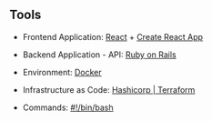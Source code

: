 ## Tools

- Frontend Application: [React](https://reactjs.org/) + [Create React App](https://github.com/facebookincubator/create-react-app)

- Backend Application - API: [Ruby on Rails](http://rubyonrails.org/)

- Environment: [Docker](https://www.docker.com/)

- Infrastructure as Code: [Hashicorp | Terraform ](https://www.terraform.io/)

- Commands: [#!/bin/bash](https://www.gnu.org/software/bash/)
